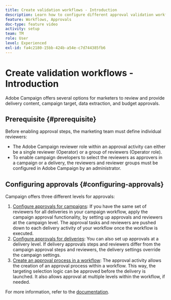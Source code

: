 ```yaml
---
title: Create validation workflows - Introduction
description: Learn how to configure different approval validation workflows.
feature: Workflows, Approvals
doc-type: feature video
activity: setup
team: TM
role: User
level: Experienced
exl-id: fa4c2180-15bb-424b-a54e-c7d744385fb6
---
```

# Create validation workflows - Introduction

Adobe Campaign offers several options for marketers to review and provide delivery content, campaign target, data extraction, and budget approvals.

## Prerequisite {#prerequisite}

Before enabling approval steps, the marketing team must define individual reviewers:

* The Adobe Campaign reviewer role within an approval activity can either be a single reviewer (Operator) or a group of reviewers (Operator role).
* To enable campaign developers to select the reviewers as approvers in a campaign or a delivery, the reviewers and reviewer groups must be configured in Adobe Campaign by an administrator.

## Configuring approvals {#configuring-approvals}

Campaign offers three different levels for approvals:

1. [Configure approvals for campaigns](/help/process-management/create-validation-workflows/configure-approvals-for-campaigns.md): 
    If you have the same set of reviewers for all deliveries in your campaign workflow, apply the campaign approval functionality, by setting up approvals and reviewers at the campaign level. The approval tasks and reviewers are pushed down to each delivery activity of your workflow once the workflow is executed.
2. [Configure approvals for deliveries](/help/process-management/create-validation-workflows/configure-approvals-for-deliveries.md):
   You can also set up approvals at a delivery level. If delivery approvals steps and reviewers differ from the campaign approval steps and reviewers, the delivery settings override the campaign settings.
3. [Create an approval process in a workflow](/help/process-management/create-validation-workflows/create-approval-process-in-a-workflow.md):
    The approval activity allows the creation of an approval process within a workflow. This way, the targeting selection logic can be approved before the delivery is launched. It also allows approval at multiple levels within the workflow, if needed.

For more information, refer to the [documentation](https://experienceleague.adobe.com/docs/campaign-classic/using/automating-with-workflows/flow-control-activities/approval.html).
